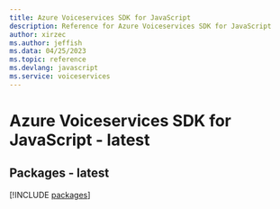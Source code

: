 ```yaml
---
title: Azure Voiceservices SDK for JavaScript
description: Reference for Azure Voiceservices SDK for JavaScript
author: xirzec
ms.author: jeffish
ms.data: 04/25/2023
ms.topic: reference
ms.devlang: javascript
ms.service: voiceservices
---
```

# Azure Voiceservices SDK for JavaScript - latest
## Packages - latest
[!INCLUDE [packages](voiceservices-index.md)]